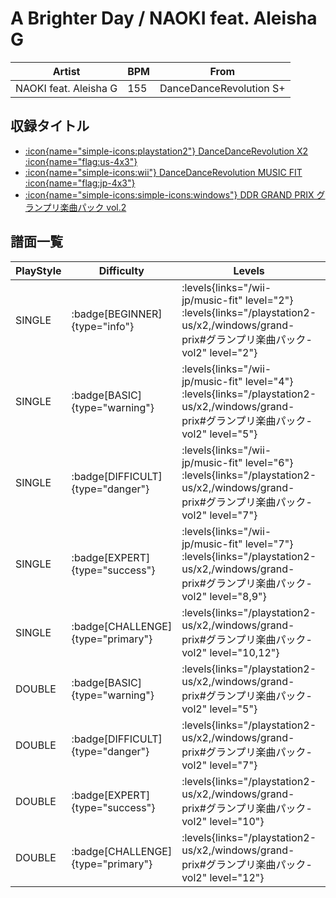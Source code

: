 # A Brighter Day / NAOKI feat. Aleisha G

|Artist|BPM|From|
|------|---|----|
|NAOKI feat. Aleisha G|155|DanceDanceRevolution S+|

## 収録タイトル

- [:icon{name="simple-icons:playstation2"} DanceDanceRevolution X2 :icon{name="flag:us-4x3"}](/playstation2-us/x2)
- [:icon{name="simple-icons:wii"} DanceDanceRevolution MUSIC FIT :icon{name="flag:jp-4x3"}](/wii-jp/music-fit)
- [:icon{name="simple-icons:simple-icons:windows"} DDR GRAND PRIX グランプリ楽曲パック vol.2](/windows/grand-prix#グランプリ楽曲パック-vol2)

## 譜面一覧

|PlayStyle|Difficulty|Levels|Notes|Movie|
|---------|----------|------|-----|-----|
|SINGLE| :badge[BEGINNER]{type="info"}| :levels{links="/wii-jp/music-fit" level="2"} :levels{links="/playstation2-us/x2,/windows/grand-prix#グランプリ楽曲パック-vol2" level="2"}|77/0||
|SINGLE| :badge[BASIC]{type="warning"}| :levels{links="/wii-jp/music-fit" level="4"} :levels{links="/playstation2-us/x2,/windows/grand-prix#グランプリ楽曲パック-vol2" level="5"}|152/18||
|SINGLE| :badge[DIFFICULT]{type="danger"}| :levels{links="/wii-jp/music-fit" level="6"} :levels{links="/playstation2-us/x2,/windows/grand-prix#グランプリ楽曲パック-vol2" level="7"}|221/31||
|SINGLE| :badge[EXPERT]{type="success"}| :levels{links="/wii-jp/music-fit" level="7"} :levels{links="/playstation2-us/x2,/windows/grand-prix#グランプリ楽曲パック-vol2" level="8,9"}|262/50||
|SINGLE| :badge[CHALLENGE]{type="primary"}| :levels{links="/playstation2-us/x2,/windows/grand-prix#グランプリ楽曲パック-vol2" level="10,12"}|364/19||
|DOUBLE| :badge[BASIC]{type="warning"}| :levels{links="/playstation2-us/x2,/windows/grand-prix#グランプリ楽曲パック-vol2" level="5"}|164/24||
|DOUBLE| :badge[DIFFICULT]{type="danger"}| :levels{links="/playstation2-us/x2,/windows/grand-prix#グランプリ楽曲パック-vol2" level="7"}|224/30||
|DOUBLE| :badge[EXPERT]{type="success"}| :levels{links="/playstation2-us/x2,/windows/grand-prix#グランプリ楽曲パック-vol2" level="10"}|295/17||
|DOUBLE| :badge[CHALLENGE]{type="primary"}| :levels{links="/playstation2-us/x2,/windows/grand-prix#グランプリ楽曲パック-vol2" level="12"}|377/24||
